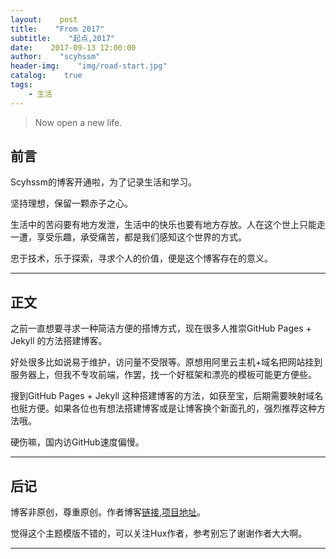 ```yaml
---
layout:    post
title:    "From 2017"
subtitle:    "起点,2017"
date:    2017-09-13 12:00:00
author:    "scyhssm"
header-img:    "img/road-start.jpg"
catalog:    true
tags:
    - 生活
---
```


> Now open a new life.


## 前言

Scyhssm的博客开通啦，为了记录生活和学习。

坚持理想，保留一颗赤子之心。

生活中的苦闷要有地方发泄，生活中的快乐也要有地方存放。人在这个世上只能走一遭，享受乐趣，承受痛苦，都是我们感知这个世界的方式。

忠于技术，乐于探索，寻求个人的价值，便是这个博客存在的意义。


---


## 正文

之前一直想要寻求一种简洁方便的搭博方式，现在很多人推崇GitHub Pages + Jekyll 的方法搭建博客。

好处很多比如说易于维护，访问量不受限等。原想用阿里云主机+域名把网站挂到服务器上，但我不专攻前端，作罢，找一个好框架和漂亮的模板可能更方便些。

搜到GitHub Pages + Jekyll 这种搭建博客的方法，如获至宝，后期需要映射域名也挺方便。如果各位也有想法搭建博客或是让博客换个新面孔的，强烈推荐这种方法哦。

硬伤嘛，国内访GitHub速度偏慢。


---


## 后记

博客非原创，尊重原创。作者博客[链接](https://huangxuan.me/),[项目地址](https://github.com/huxpro/huxpro.github.io/)。

觉得这个主题模版不错的，可以关注Hux作者，参考别忘了谢谢作者大大啊。


---
